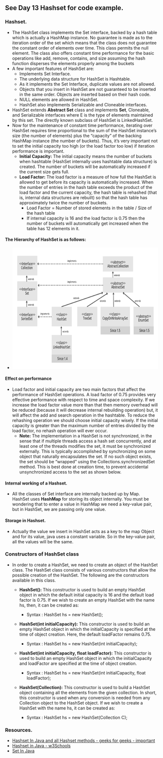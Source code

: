 ## See Day 13 Hashset for code example.

### Hashset.
* The HashSet class implements the Set interface, backed by a hash table which is actually a HashMap instance. No guarantee is made as to the iteration order of the set which means that the class does not guarantee the constant order of elements over time. This class permits the null element. The class also offers constant time performance for the basic operations like add, remove, contains, and size assuming the hash function disperses the elements properly among the buckets
* A few important features of HashSet are:
  * Implements Set Interface.
  * The underlying data structure for HashSet is Hashtable.
  * As it implements the Set Interface, duplicate values are not allowed.
  * Objects that you insert in HashSet are not guaranteed to be inserted in the same order. Objects are inserted based on their hash code.
  * NULL elements are allowed in HashSet.
  * HashSet also implements Serializable and Cloneable interfaces.
* HashSet extends **Abstract Set<E>** class and implements **Set<E>**, Cloneable, and Serializable interfaces where E is the type of elements maintained by this set. The directly known subclass of HashSet is LinkedHashSet.
* Now for the maintenance of constant time performance, iterating over HashSet requires time proportional to the sum of the HashSet instance’s size (the number of elements) plus the “capacity” of the backing HashMap instance (the number of buckets). Thus, it’s very important not to set the initial capacity too high (or the load factor too low) if iteration performance is important.
  * **Initial Capacity:** The initial capacity means the number of buckets when hashtable (HashSet internally uses hashtable data structure) is created. The number of buckets will be automatically increased if the current size gets full.
  * **Load Factor:** The load factor is a measure of how full the HashSet is allowed to get before its capacity is automatically increased. When the number of entries in the hash table exceeds the product of the load factor and the current capacity, the hash table is rehashed (that is, internal data structures are rebuilt) so that the hash table has approximately twice the number of buckets.
    * Load Factor = Number of stored elements in the table / Size of the hash table
    * If internal capacity is 16 and the load factor is 0.75 then the number of buckets will automatically get increased when the table has 12 elements in it.


#### The Hierarchy of HashSet is as follows:
* <img height="400" src="../../../images/HierarchyHashSetinJava.png" width="650"/>


#### Effect on performance
*  Load factor and initial capacity are two main factors that affect the performance of HashSet operations. A load factor of 0.75 provides very effective performance with respect to time and space complexity. If we increase the load factor value more than that then memory overhead will be reduced (because it will decrease internal rebuilding operation) but, it will affect the add and search operation in the hashtable. To reduce the rehashing operation we should choose initial capacity wisely. If the initial capacity is greater than the maximum number of entries divided by the load factor, no rehash operation will ever occur.
   * **Note:** The implementation in a HashSet is not synchronized, in the sense that if multiple threads access a hash set concurrently, and at least one of the threads modifies the set, it must be synchronized externally. This is typically accomplished by synchronizing on some object that naturally encapsulates the set. If no such object exists, the set should be “wrapped” using the Collections.synchronizedSet method. This is best done at creation time, to prevent accidental unsynchronized access to the set as shown below.


#### Internal working of a Hashset.
* All the classes of Set interface are internally backed up by Map. HashSet uses **HashMap** for storing its object internally. You must be wondering that to enter a value in HashMap we need a key-value pair, but in HashSet, we are passing only one value. 


#### Storage in Hashset.
* Actually the value we insert in HashSet acts as a key to the map Object and for its value, java uses a constant variable. So in the key-value pair, all the values will be the same.


### Constructors of HashSet class
* In order to create a HashSet, we need to create an object of the HashSet class. The HashSet class consists of various constructors that allow the possible creation of the HashSet. The following are the constructors available in this class.
  * **HashSet():** This constructor is used to build an empty HashSet object in which the default initial capacity is 16 and the default load factor is 0.75. If we wish to create an empty HashSet with the name hs, then, it can be created as:
    * Syntax : HashSet<E> hs = new HashSet<E>();
   
  * **HashSet(int initialCapacity):** This constructor is used to build an empty HashSet object in which the initialCapacity is specified at the time of object creation. Here, the default loadFactor remains 0.75.
    * Syntax : HashSet<E> hs = new HashSet<E>(int initialCapacity);

  * **HashSet(int initialCapacity, float loadFactor):** This constructor is used to build an empty HashSet object in which the initialCapacity and loadFactor are specified at the time of object creation.
    * Syntax : HashSet<E> hs = new HashSet<E>(int initialCapacity, float loadFactor);

  * **HashSet(Collection):** This constructor is used to build a HashSet object containing all the elements from the given collection. In short, this constructor is used when any conversion is needed from any Collection object to the HashSet object. If we wish to create a HashSet with the name hs, it can be created as:
    * Syntax : HashSet<E> hs = new HashSet<E>(Collection C);

### Resources.
* [Hashset In Java and all Hashset methods - geeks for geeks - important](https://www.geeksforgeeks.org/hashset-in-java/)
* [Hashset in Java - w3Schools](https://www.w3schools.com/java/java_hashset.asp)
* [Set In Java](https://www.geeksforgeeks.org/set-in-java/)
